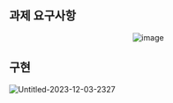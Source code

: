## 과제 요구사항
<div align="center">
  
![image](https://github.com/leemhoon00/goorm-mission-2/assets/57895643/9324b702-7541-4623-8b95-174d8605cf93)

</div>

## 구현
![Untitled-2023-12-03-2327](https://github.com/leemhoon00/goorm-mission-2/assets/57895643/8176ef16-08e5-4881-9f3c-01e8c49f4b19)

